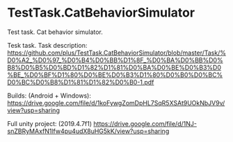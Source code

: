 # TestTask.CatBehaviorSimulator
Test task. Cat behavior simulator.

Tesk task.
Task description: https://github.com/plus/TestTask.CatBehaviorSimulator/blob/master/Task/%D0%A2_%D0%97_%D0%B4%D0%BB%D1%8F_%D0%BA%D0%BB%D0%B8%D0%B5%D0%BD%D1%82%D1%81%D0%BA%D0%BE%D0%B3%D0%BE_%D0%BF%D1%80%D0%BE%D0%B3%D1%80%D0%B0%D0%BC%D0%BC%D0%B8%D1%81%D1%82%D0%B0-1.pdf

Builds: (Android + Windows):
https://drive.google.com/file/d/1koFywgZomDpHL7SqR5XSAt9UOkNbJV9v/view?usp=sharing

Full unity project: (2019.4.7f1)
https://drive.google.com/file/d/1NJ-snZBRyMAxfN1lfw4pu4udX8uHG5kK/view?usp=sharing
